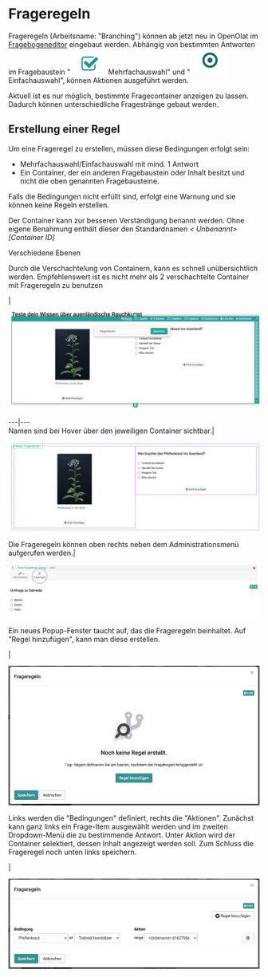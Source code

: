 # Frageregeln

Frageregeln (Arbeitsname: "Branching") können ab jetzt neu in OpenOlat im
[Fragebogeneditor](Formular+Editor.html) eingebaut werden. Abhängig von
bestimmten Antworten im Fragebaustein
"![](assets/image2021-5-5_9-32-45.png)Mehrfachauswahl"
und
"![](assets/image2021-5-5_9-31-51.png)Einfachauswahl",
können Aktionen ausgeführt werden.

Aktuell ist es nur möglich, bestimmte Fragecontainer anzeigen zu lassen.
Dadurch können unterschiedliche Fragestränge gebaut werden.

## Erstellung einer Regel

Um eine Frageregel zu erstellen, müssen diese Bedingungen erfolgt sein:

  *  Mehrfachauswahl/Einfachauswahl mit mind. 1 Antwort
  * Ein Container, der ein anderen Fragebaustein oder Inhalt besitzt und nicht die oben genannten Fragebausteine.

Falls die Bedingungen nicht erfüllt sind, erfolgt eine Warnung und sie können
keine Regeln erstellen.

  

Der Container kann zur besseren Verständigung benannt werden. Ohne eigene
Benahmung enthält dieser den Standardnamen _< Unbenannt>[Container ID]_  
  

Verschiedene Ebenen

Durch die Verschachtelung von Containern, kann es schnell unübersichtlich
werden. Empfehlenswert ist es nicht mehr als 2 verschachtelte Container mit
Frageregeln zu benutzen

|

![](assets/image2021-5-19_14-16-38.png)  
  
---|---  
Namen sind bei Hover über den jeweiligen Container sichtbar.|

![](assets/image2021-5-19_14-27-15.png)  
  
Die Frageregeln können oben rechts neben dem Administrationsmenü aufgerufen
werden.|

![](assets/Fragebogen-icon.png)  
  
Ein neues Popup-Fenster taucht auf, das die Frageregeln beinhaltet. Auf "Regel
hinzufügen", kann man diese erstellen.

  

|

![](assets/image2021-5-6_8-50-14.png)  
  
Links werden die "Bedingungen" definiert, rechts die "Aktionen". Zunächst kann
ganz links ein Frage-Item ausgewählt werden und im zweiten Dropdown-Menü die
zu bestimmende Antwort. Unter Aktion wird der Container selektiert, dessen
Inhalt angezeigt werden soll. Zum Schluss die Frageregel noch unten links
speichern.

|

![](assets/image2021-5-6_8-55-31.png)  
  
  

  

  

  

  

  

  

